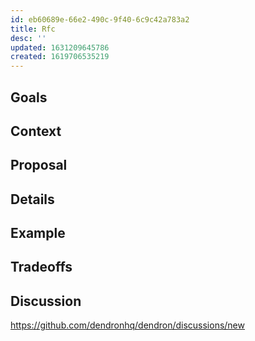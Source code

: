 ```yaml
---
id: eb60689e-66e2-490c-9f40-6c9c42a783a2
title: Rfc
desc: ''
updated: 1631209645786
created: 1619706535219
---
```


## Goals

## Context

## Proposal

## Details

## Example

## Tradeoffs

## Discussion
<!-- Click the link and create new discussion -->
https://github.com/dendronhq/dendron/discussions/new